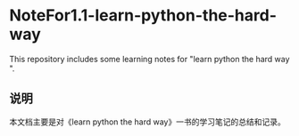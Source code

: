 # NoteFor1.1-learn-python-the-hard-way
This repository includes some learning notes for "learn python the hard way ".

## 说明

本文档主要是对《learn python the hard way》一书的学习笔记的总结和记录。
